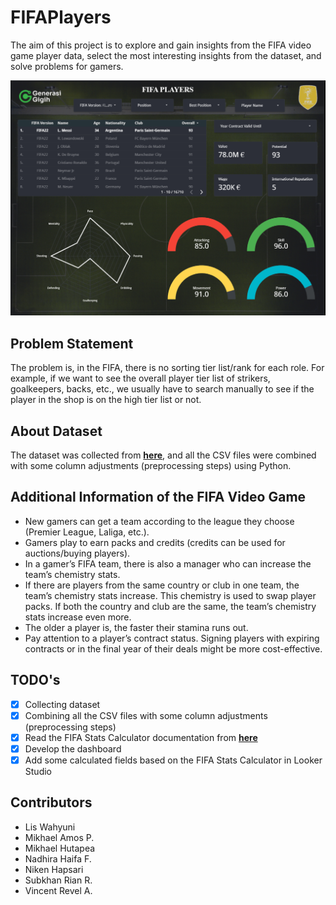 # FIFAPlayers
The aim of this project is to explore and gain insights from the FIFA video game player data, select the most interesting insights from the dataset, and solve problems for gamers.

![FIFA Players Dashboard](DashboardInterface.png)

## Problem Statement
The problem is, in the FIFA, there is no sorting tier list/rank for each role. For example, if we want to see the overall player tier list of strikers, goalkeepers, backs, etc., we usually have to search manually to see if the player in the shop is on the high tier list or not.

## About Dataset
The dataset was collected from [**here**](https://www.kaggle.com/datasets/bryanb/fifa-player-stats-database), and all the CSV files were combined with some column adjustments (preprocessing steps) using Python.

## Additional Information of the FIFA Video Game
- New gamers can get a team according to the league they choose (Premier League, Laliga, etc.).
- Gamers play to earn packs and credits (credits can be used for auctions/buying players).
- In a gamer’s FIFA team, there is also a manager who can increase the team’s chemistry stats.
- If there are players from the same country or club in one team, the team’s chemistry stats increase. This chemistry is used to swap player packs. If both the country and club are the same, the team’s chemistry stats increase even more.
- The older a player is, the faster their stamina runs out.
- Pay attention to a player’s contract status. Signing players with expiring contracts or in the final year of their deals might be more cost-effective.

## TODO's
- [x] Collecting dataset
- [x] Combining all the CSV files with some column adjustments (preprocessing steps)
- [x] Read the FIFA Stats Calculator documentation from [**here**](https://www.futbin.com/stats-calculator)
- [x] Develop the dashboard  
- [x] Add some calculated fields based on the FIFA Stats Calculator in Looker Studio

## Contributors
- Lis Wahyuni
- Mikhael Amos P.
- Mikhael Hutapea
- Nadhira Haifa F.
- Niken Hapsari
- Subkhan Rian R.
- Vincent Revel A.
